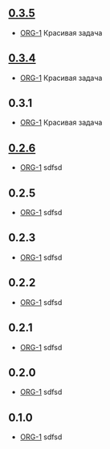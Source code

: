 ## [0.3.5](https://unstable3.re-lizzy.xyz/releases/workspace-moranigo/TEST-3)
* [ORG-1](https://tracker.yandex.ru/ORG-1) Красивая задача

## [0.3.4](https://unstable9.re-lizzy.xyz/releases/workspace-moranigo/TEST-3)
* [ORG-1](https://tracker.yandex.ru/ORG-1) Красивая задача

## 0.3.1
* [ORG-1](https://tracker.yandex.ru/ORG-1) Красивая задача

## [0.2.6](https://unstable9.re-lizzy.xyz/releases/workspace-moranigo/TEST-1)
* [ORG-1](https://tracker.yandex.ru/ORG-1) sdfsd

## 0.2.5
* [ORG-1](https://tracker.yandex.ru/ORG-1) sdfsd

## 0.2.3
* [ORG-1](https://tracker.yandex.ru/ORG-1) sdfsd

## 0.2.2
* [ORG-1](https://tracker.yandex.ru/ORG-1) sdfsd

## 0.2.1
* [ORG-1](https://tracker.yandex.ru/ORG-1) sdfsd

## 0.2.0
* [ORG-1](https://tracker.yandex.ru/ORG-1) sdfsd

## 0.1.0
* [ORG-1](https://tracker.yandex.ru/ORG-1) sdfsd